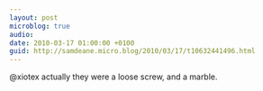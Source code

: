 ```yaml
---
layout: post
microblog: true
audio: 
date: 2010-03-17 01:00:00 +0100
guid: http://samdeane.micro.blog/2010/03/17/t10632441496.html
---
```

@xiotex actually they were a loose screw, and a marble.
